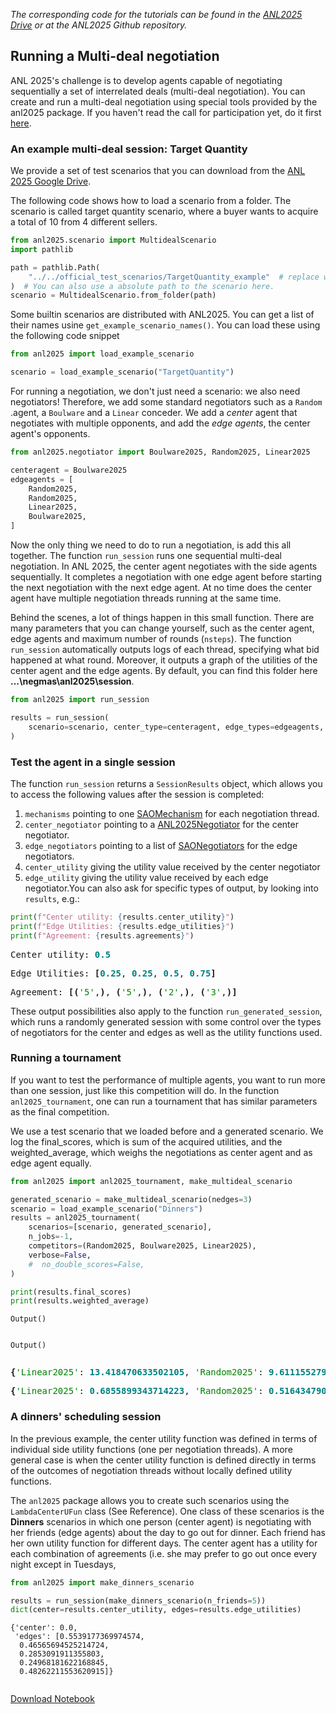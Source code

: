 *The corresponding code for the tutorials can be found in the [ANL2025 Drive](https://drive.google.com/drive/folders/1xc5qt7XlZQQv6q1NVnu2vP6Ou-YOQUms?usp=drive_link) or at the ANL2025 Github repository.*

## Running a Multi-deal negotiation

ANL 2025's challenge is to develop agents capable of negotiating sequentially a set of interrelated deals (multi-deal negotiation). You can create and run a multi-deal negotiation using special tools provided by the anl2025 package. If you haven't read the call for participation yet, do it first [here](https://drive.google.com/drive/folders/1xc5qt7XlZQQv6q1NVnu2vP6Ou-YOQUms?usp=drive_link).

### An example multi-deal session: Target Quantity
We provide a set of test scenarios that you can download from the [ANL 2025 Google Drive](https://drive.google.com/drive/folders/1xc5qt7XlZQQv6q1NVnu2vP6Ou-YOQUms?usp=drive_link).

The following code shows how to load a scenario from a folder.  The scenario is called target quantity scenario, where a buyer wants to acquire a total of 10 from 4 different sellers.

```python
from anl2025.scenario import MultidealScenario
import pathlib

path = pathlib.Path(
    "../../official_test_scenarios/TargetQuantity_example"  # replace with the actual path.
)  # You can also use a absolute path to the scenario here.
scenario = MultidealScenario.from_folder(path)
```

Some builtin scenarios are distributed with ANL2025. You can get a list of their names usine `get_example_scenario_names()`. You can load these using the following code snippet



```python
from anl2025 import load_example_scenario

scenario = load_example_scenario("TargetQuantity")
```

For running a negotiation, we don't just need a scenario: we also need negotiators! Therefore, we add some standard negotiators such as a `Random` .agent, a `Boulware` and a `Linear` conceder. We add a *center*  agent that negotiates with multiple opponents, and add the *edge agents*, the center agent's opponents.




```python
from anl2025.negotiator import Boulware2025, Random2025, Linear2025

centeragent = Boulware2025
edgeagents = [
    Random2025,
    Random2025,
    Linear2025,
    Boulware2025,
]
```

Now the only thing we need to do to run a negotiation, is add this all together. The function `run_session` runs one sequential multi-deal negotiation. In ANL 2025, the center agent negotiates with the side agents sequentially. It completes a negotiation with one edge agent before starting the next negotiation with the next edge agent. At no time does the center agent have multiple negotiation threads running at the same time.

Behind the scenes, a lot of things happen in this small function. There are many parameters that you can change yourself, such as the center agent, edge agents and maximum number of rounds (`nsteps`). The function `run_session` automatically outputs logs of each thread, specifying what bid happened at what round. Moreover, it outputs a graph of the utilities of the center agent and the edge agents. By default, you can find this folder here **...\negmas\anl2025\session**.



```python
from anl2025 import run_session

results = run_session(
    scenario=scenario, center_type=centeragent, edge_types=edgeagents, nsteps=10
)
```

### Test the agent in a single session
The function `run_session` returns a `SessionResults` object, which allows you to access the following values after the session is completed:

1. `mechanisms` pointing to one [SAOMechanism](https://negmas.readthedocs.io/en/latest/api/negmas.sao.SAOMechanism.html#saomechanism) for each negotiation thread.
2. `center_negotiator` pointing to a [ANL2025Negotiator](https://autoneg.github.io/anl2025/reference/#anl2025.negotiator.ANL2025Negotiator) for the center negotiator.
3. `edge_negotiators` pointing to a list of [SAONegotiators](https://negmas.readthedocs.io/en/latest/api/negmas.sao.SAONegotiator.html#saonegotiator) for the edge negotiators.
4. `center_utility` giving the utility value received by the center negotiator
5. `edge_utility` giving the utility value received by each edge negotiator.You can also ask for specific types of output, by looking into `results`, e.g.:


```python
print(f"Center utility: {results.center_utility}")
print(f"Edge Utilities: {results.edge_utilities}")
print(f"Agreement: {results.agreements}")
```


<pre style="white-space:pre;overflow-x:auto;line-height:normal;font-family:Menlo,'DejaVu Sans Mono',consolas,'Courier New',monospace">Center utility: <span style="color: #008080; text-decoration-color: #008080; font-weight: bold">0.5</span>
</pre>




<pre style="white-space:pre;overflow-x:auto;line-height:normal;font-family:Menlo,'DejaVu Sans Mono',consolas,'Courier New',monospace">Edge Utilities: <span style="font-weight: bold">[</span><span style="color: #008080; text-decoration-color: #008080; font-weight: bold">0.25</span>, <span style="color: #008080; text-decoration-color: #008080; font-weight: bold">0.25</span>, <span style="color: #008080; text-decoration-color: #008080; font-weight: bold">0.5</span>, <span style="color: #008080; text-decoration-color: #008080; font-weight: bold">0.75</span><span style="font-weight: bold">]</span>
</pre>




<pre style="white-space:pre;overflow-x:auto;line-height:normal;font-family:Menlo,'DejaVu Sans Mono',consolas,'Courier New',monospace">Agreement: <span style="font-weight: bold">[(</span><span style="color: #008000; text-decoration-color: #008000">'5'</span>,<span style="font-weight: bold">)</span>, <span style="font-weight: bold">(</span><span style="color: #008000; text-decoration-color: #008000">'5'</span>,<span style="font-weight: bold">)</span>, <span style="font-weight: bold">(</span><span style="color: #008000; text-decoration-color: #008000">'2'</span>,<span style="font-weight: bold">)</span>, <span style="font-weight: bold">(</span><span style="color: #008000; text-decoration-color: #008000">'3'</span>,<span style="font-weight: bold">)]</span>
</pre>



These output possibilities also apply to the function `run_generated_session`, which runs a randomly generated session with some control over the types of negotiators for the center and edges as well as the utility functions used.


### Running a tournament
If you want to test the performance of multiple agents, you want to run more than one session, just like this competition will do. In the function `anl2025_tournament`, one can run a tournament that has similar parameters as the final competition.

We use a test scenario that we loaded before and a generated scenario. We log the final_scores, which is sum of the acquired utilities, and the weighted_average, which weighs the negotiations as center agent and as edge agent equally.




```python
from anl2025 import anl2025_tournament, make_multideal_scenario

generated_scenario = make_multideal_scenario(nedges=3)
scenario = load_example_scenario("Dinners")
results = anl2025_tournament(
    scenarios=[scenario, generated_scenario],
    n_jobs=-1,
    competitors=(Random2025, Boulware2025, Linear2025),
    verbose=False,
    #  no_double_scores=False,
)

print(results.final_scores)
print(results.weighted_average)
```


    Output()



<pre style="white-space:pre;overflow-x:auto;line-height:normal;font-family:Menlo,'DejaVu Sans Mono',consolas,'Courier New',monospace"></pre>




    Output()



<pre style="white-space:pre;overflow-x:auto;line-height:normal;font-family:Menlo,'DejaVu Sans Mono',consolas,'Courier New',monospace"></pre>




<pre style="white-space:pre;overflow-x:auto;line-height:normal;font-family:Menlo,'DejaVu Sans Mono',consolas,'Courier New',monospace"><span style="font-weight: bold">{</span><span style="color: #008000; text-decoration-color: #008000">'Linear2025'</span>: <span style="color: #008080; text-decoration-color: #008080; font-weight: bold">13.418470633502105</span>, <span style="color: #008000; text-decoration-color: #008000">'Random2025'</span>: <span style="color: #008080; text-decoration-color: #008080; font-weight: bold">9.6111552791708</span>, <span style="color: #008000; text-decoration-color: #008000">'Boulware2025'</span>: <span style="color: #008080; text-decoration-color: #008080; font-weight: bold">16.971885649951343</span><span style="font-weight: bold">}</span>
</pre>




<pre style="white-space:pre;overflow-x:auto;line-height:normal;font-family:Menlo,'DejaVu Sans Mono',consolas,'Courier New',monospace"><span style="font-weight: bold">{</span><span style="color: #008000; text-decoration-color: #008000">'Linear2025'</span>: <span style="color: #008080; text-decoration-color: #008080; font-weight: bold">0.6855899343714223</span>, <span style="color: #008000; text-decoration-color: #008000">'Random2025'</span>: <span style="color: #008080; text-decoration-color: #008080; font-weight: bold">0.5164347909558907</span>, <span style="color: #008000; text-decoration-color: #008000">'Boulware2025'</span>: <span style="color: #008080; text-decoration-color: #008080; font-weight: bold">1.0861602907401176</span><span style="font-weight: bold">}</span>
</pre>



### A dinners' scheduling session

In the previous example, the center utility function was defined in terms of individual side utility functions (one per negotiation threads). A more general case is when the center utility function is defined directly in terms of the outcomes of negotiation threads without locally defined utility functions.

The `anl2025` package allows you to create such scenarios using the `LambdaCenterUFun` class (See Reference). One class of these scenarios is the **Dinners** scenarios in which one person (center agent) is negotiating with her friends (edge agents) about the day to go out for dinner. Each friend has her own utility function for different days. The center agent has a utility for each combination of agreements (i.e. she may prefer to go out once every night except in Tuesdays,


```python
from anl2025 import make_dinners_scenario

results = run_session(make_dinners_scenario(n_friends=5))
dict(center=results.center_utility, edges=results.edge_utilities)
```




    {'center': 0.0,
     'edges': [0.5539177369974574,
      0.46565694525214724,
      0.2853091911355803,
      0.24968181622168845,
      0.48262211553620915]}




```python
```
[Download Notebook](/anl2025/tutorials/notebooks/Tutorial_run_a_negotiation.ipynb)
